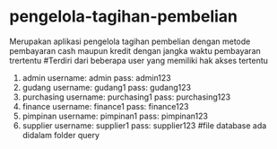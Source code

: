 # pengelola-tagihan-pembelian
Merupakan aplikasi pengelola tagihan pembelian dengan metode pembayaran cash maupun kredit dengan jangka waktu pembayaran trertentu
#Terdiri dari beberapa user yang memiliki hak akses tertentu
1. admin username: admin pass: admin123
2. gudang username: gudang1 pass: gudang123
3. purchasing username: purchasing1 pass: purchasing123
4. finance username: finance1 pass: finance123
5. pimpinan username: pimpinan1 pass: pimpinan123
6. supplier username: supplier1 pass: supplier123
#file database ada didalam folder query
